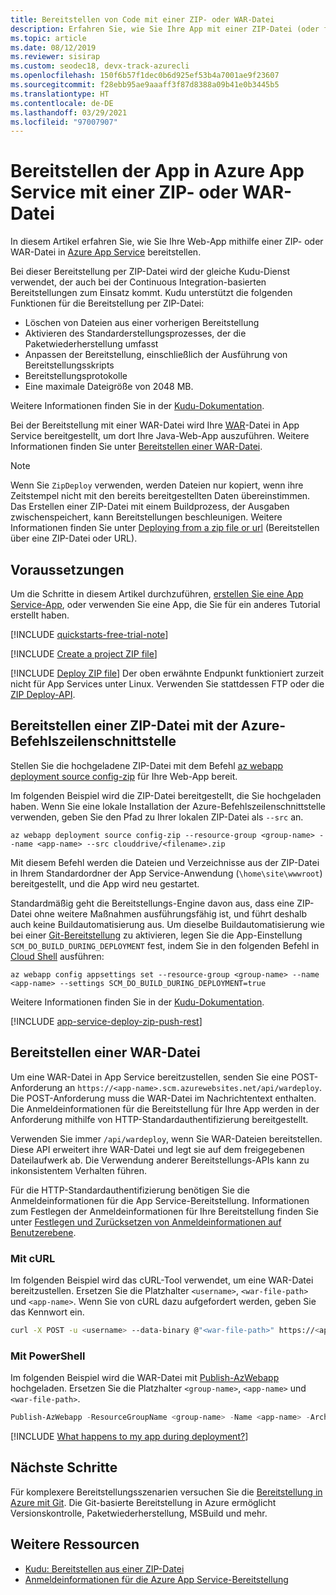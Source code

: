 ```yaml
---
title: Bereitstellen von Code mit einer ZIP- oder WAR-Datei
description: Erfahren Sie, wie Sie Ihre App mit einer ZIP-Datei (oder für Java-Entwickler mit einer WAR-Datei) in Azure App Service bereitstellen.
ms.topic: article
ms.date: 08/12/2019
ms.reviewer: sisirap
ms.custom: seodec18, devx-track-azurecli
ms.openlocfilehash: 150f6b57f1dec0b6d925ef53b4a7001ae9f23607
ms.sourcegitcommit: f28ebb95ae9aaaff3f87d8388a09b41e0b3445b5
ms.translationtype: HT
ms.contentlocale: de-DE
ms.lasthandoff: 03/29/2021
ms.locfileid: "97007907"
---
```

# <a name="deploy-your-app-to-azure-app-service-with-a-zip-or-war-file"></a>Bereitstellen der App in Azure App Service mit einer ZIP- oder WAR-Datei

In diesem Artikel erfahren Sie, wie Sie Ihre Web-App mithilfe einer ZIP- oder WAR-Datei in [Azure App Service](overview.md) bereitstellen. 

Bei dieser Bereitstellung per ZIP-Datei wird der gleiche Kudu-Dienst verwendet, der auch bei der Continuous Integration-basierten Bereitstellungen zum Einsatz kommt. Kudu unterstützt die folgenden Funktionen für die Bereitstellung per ZIP-Datei: 

- Löschen von Dateien aus einer vorherigen Bereitstellung
- Aktivieren des Standarderstellungsprozesses, der die Paketwiederherstellung umfasst
- Anpassen der Bereitstellung, einschließlich der Ausführung von Bereitstellungsskripts  
- Bereitstellungsprotokolle 
- Eine maximale Dateigröße von 2048 MB.

Weitere Informationen finden Sie in der [Kudu-Dokumentation](https://github.com/projectkudu/kudu/wiki/Deploying-from-a-zip-file).

Bei der Bereitstellung mit einer WAR-Datei wird Ihre [WAR](https://wikipedia.org/wiki/WAR_(file_format))-Datei in App Service bereitgestellt, um dort Ihre Java-Web-App auszuführen. Weitere Informationen finden Sie unter [Bereitstellen einer WAR-Datei](#deploy-war-file).

> [!NOTE]
> Wenn Sie `ZipDeploy` verwenden, werden Dateien nur kopiert, wenn ihre Zeitstempel nicht mit den bereits bereitgestellten Daten übereinstimmen. Das Erstellen einer ZIP-Datei mit einem Buildprozess, der Ausgaben zwischenspeichert, kann Bereitstellungen beschleunigen. Weitere Informationen finden Sie unter [Deploying from a zip file or url](https://github.com/projectkudu/kudu/wiki/Deploying-from-a-zip-file-or-url) (Bereitstellen über eine ZIP-Datei oder URL).

## <a name="prerequisites"></a>Voraussetzungen

Um die Schritte in diesem Artikel durchzuführen, [erstellen Sie eine App Service-App](./index.yml), oder verwenden Sie eine App, die Sie für ein anderes Tutorial erstellt haben.

[!INCLUDE [quickstarts-free-trial-note](../../includes/quickstarts-free-trial-note.md)]

[!INCLUDE [Create a project ZIP file](../../includes/app-service-web-deploy-zip-prepare.md)]

[!INCLUDE [Deploy ZIP file](../../includes/app-service-web-deploy-zip.md)]
Der oben erwähnte Endpunkt funktioniert zurzeit nicht für App Services unter Linux. Verwenden Sie stattdessen FTP oder die [ZIP Deploy-API](faq-app-service-linux.md#continuous-integration-and-deployment).

## <a name="deploy-zip-file-with-azure-cli"></a>Bereitstellen einer ZIP-Datei mit der Azure-Befehlszeilenschnittstelle

Stellen Sie die hochgeladene ZIP-Datei mit dem Befehl [az webapp deployment source config-zip](/cli/azure/webapp/deployment/source#az-webapp-deployment-source-config-zip) für Ihre Web-App bereit.  

Im folgenden Beispiel wird die ZIP-Datei bereitgestellt, die Sie hochgeladen haben. Wenn Sie eine lokale Installation der Azure-Befehlszeilenschnittstelle verwenden, geben Sie den Pfad zu Ihrer lokalen ZIP-Datei als `--src` an.

```azurecli-interactive
az webapp deployment source config-zip --resource-group <group-name> --name <app-name> --src clouddrive/<filename>.zip
```

Mit diesem Befehl werden die Dateien und Verzeichnisse aus der ZIP-Datei in Ihrem Standardordner der App Service-Anwendung (`\home\site\wwwroot`) bereitgestellt, und die App wird neu gestartet.

Standardmäßig geht die Bereitstellungs-Engine davon aus, dass eine ZIP-Datei ohne weitere Maßnahmen ausführungsfähig ist, und führt deshalb auch keine Buildautomatisierung aus. Um dieselbe Buildautomatisierung wie bei einer [Git-Bereitstellung](deploy-local-git.md) zu aktivieren, legen Sie die App-Einstellung `SCM_DO_BUILD_DURING_DEPLOYMENT` fest, indem Sie in den folgenden Befehl in [Cloud Shell](https://shell.azure.com) ausführen:

```azurecli-interactive
az webapp config appsettings set --resource-group <group-name> --name <app-name> --settings SCM_DO_BUILD_DURING_DEPLOYMENT=true
```

Weitere Informationen finden Sie in der [Kudu-Dokumentation](https://github.com/projectkudu/kudu/wiki/Deploying-from-a-zip-file-or-url).

[!INCLUDE [app-service-deploy-zip-push-rest](../../includes/app-service-deploy-zip-push-rest.md)]  

## <a name="deploy-war-file"></a>Bereitstellen einer WAR-Datei

Um eine WAR-Datei in App Service bereitzustellen, senden Sie eine POST-Anforderung an `https://<app-name>.scm.azurewebsites.net/api/wardeploy`. Die POST-Anforderung muss die WAR-Datei im Nachrichtentext enthalten. Die Anmeldeinformationen für die Bereitstellung für Ihre App werden in der Anforderung mithilfe von HTTP-Standardauthentifizierung bereitgestellt.

Verwenden Sie immer `/api/wardeploy`, wenn Sie WAR-Dateien bereitstellen. Diese API erweitert ihre WAR-Datei und legt sie auf dem freigegebenen Dateilaufwerk ab. Die Verwendung anderer Bereitstellungs-APIs kann zu inkonsistentem Verhalten führen. 

Für die HTTP-Standardauthentifizierung benötigen Sie die Anmeldeinformationen für die App Service-Bereitstellung. Informationen zum Festlegen der Anmeldeinformationen für Ihre Bereitstellung finden Sie unter [Festlegen und Zurücksetzen von Anmeldeinformationen auf Benutzerebene](deploy-configure-credentials.md#userscope).

### <a name="with-curl"></a>Mit cURL

Im folgenden Beispiel wird das cURL-Tool verwendet, um eine WAR-Datei bereitzustellen. Ersetzen Sie die Platzhalter `<username>`, `<war-file-path>` und `<app-name>`. Wenn Sie von cURL dazu aufgefordert werden, geben Sie das Kennwort ein.

```bash
curl -X POST -u <username> --data-binary @"<war-file-path>" https://<app-name>.scm.azurewebsites.net/api/wardeploy
```

### <a name="with-powershell"></a>Mit PowerShell

Im folgenden Beispiel wird die WAR-Datei mit [Publish-AzWebapp](/powershell/module/az.websites/publish-azwebapp) hochgeladen. Ersetzen Sie die Platzhalter `<group-name>`, `<app-name>` und `<war-file-path>`.

```powershell
Publish-AzWebapp -ResourceGroupName <group-name> -Name <app-name> -ArchivePath <war-file-path>
```

[!INCLUDE [What happens to my app during deployment?](../../includes/app-service-deploy-atomicity.md)]

## <a name="next-steps"></a>Nächste Schritte

Für komplexere Bereitstellungsszenarien versuchen Sie die [Bereitstellung in Azure mit Git](deploy-local-git.md). Die Git-basierte Bereitstellung in Azure ermöglicht Versionskontrolle, Paketwiederherstellung, MSBuild und mehr.

## <a name="more-resources"></a>Weitere Ressourcen

* [Kudu: Bereitstellen aus einer ZIP-Datei](https://github.com/projectkudu/kudu/wiki/Deploying-from-a-zip-file)
* [Anmeldeinformationen für die Azure App Service-Bereitstellung](deploy-ftp.md)
